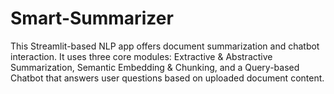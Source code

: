 # Smart-Summarizer
This Streamlit-based NLP app offers document summarization and chatbot interaction. It uses three core modules: Extractive &amp; Abstractive Summarization, Semantic Embedding &amp; Chunking, and a Query-based Chatbot that answers user questions based on uploaded document content.
